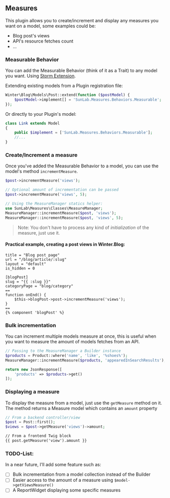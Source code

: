 ## Measures
This plugin allows you to create/increment and display any measures you want on a model, some examples could be:
- Blog post's views
- API's resource fetches count
- ...

### Measurable Behavior
You can add the Measurable Behavior (think of it as a Trait) to any model you want. Using [Storm Extension][Storm extension README].

Extending existing models from a Plugin registration file:
```php
Winter\Blog\Models\Post::extend(function ($postModel) {
    $postModel->implement[] = 'SunLab.Measures.Behaviors.Measurable';
});
```
Or directly to your Plugin's model:
```php
class Link extends Model
{
    public $implement = ['SunLab.Measures.Behaviors.Measurable'];
    //...
}
```

### Create/Increment a measure
Once you've added the Measurable Behavior to a model, you can use the model's method `incrementMeasure`.

```php
$post->incrementMeasure('views');

// Optional amount of incrementation can be passed
$post->incrementMeasure('views', 5);

// Using the MeasureManager statics helper:
use SunLab\Measures\Classes\MeasureManager;
MeasureManager::incrementMeasure($post, 'views');
MeasureManager::incrementMeasure($post, 'views', 5);
```
> Note: You don't have to process any kind of _initialization_ of the measure, just use it.

#### Practical example, creating a post views in Winter.Blog:
```
title = "Blog post page"
url = "/blog/article/:slug"
layout = "default"
is_hidden = 0

[blogPost]
slug = "{{ :slug }}"
categoryPage = "blog/category"
==
function onEnd() {
    $this->blogPost->post->incrementMeasure('views');
}
==
{% component 'blogPost' %}
```

### Bulk incrementation
You can increment multiple models measure at once, this is useful when you want to measure the amount of models fetches from an API.
```php
// Passing to the MeasureManager a Builder instance
$products = Product::where('name', 'like', '%shoes%');
MeasureManager::incrementMeasure($products, 'appearedInSearchResults');

return new JsonResponse([
    'products' => $products->get()
]);
```

### Displaying a measure
To display the measure from a model, just use the `getMeasure` method on it.
The method returns a Measure model which contains an `amount` property
```php
// From a backend controller/view
$post = Post::first();
$views = $post->getMeasure('views')->amount;
```

```html
// From a frontend Twig block
{{ post.getMeasure('view').amount }}
```

### TODO-List:
In a near future, I'll add some feature such as:
- [ ] Bulk incrementation from a model collection instead of the Builder
- [ ] Easier access to the amount of a measure using `$model->getViewsMeasure()`
- [ ] A ReportWidget displaying some specific measures

[Storm extension README]: https://github.com/wintercms/storm/blob/develop/src/Extension/README.md
